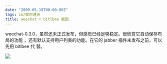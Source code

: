 ```yaml
---
date: "2009-05-19T00:00:00Z"
tags: im/即时通讯
title: weechat + bitlbee 截图
---
```


weechat-0.3.0，虽然还未正式发布，但感觉已经足够稳定。很欣赏它自动保存布局的功能
，还有默认支持用户列表的功能。在它的 jabber 插件未发布之前，可以先用 bitlbee 代
替。

![](http://lh6.ggpht.com/_oKL9t7fM3TU/ShJLRoh5lgI/AAAAAAAAApg/-OFlwSQvl-8/s400/weechat-bitlbee.png)
